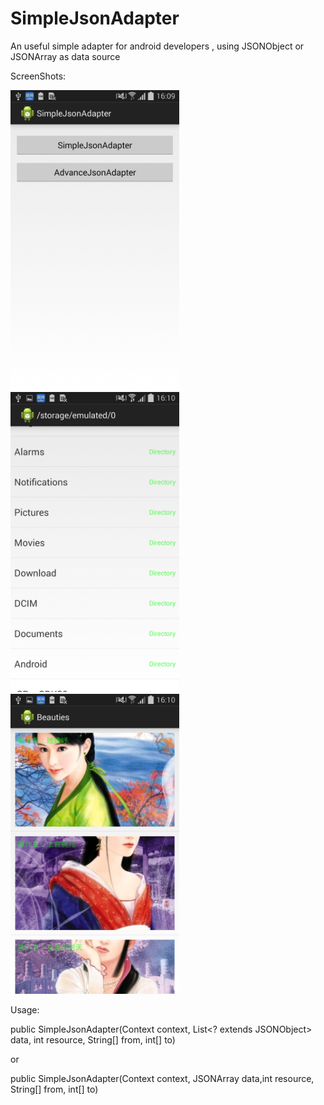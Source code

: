SimpleJsonAdapter
=================

An useful simple adapter for android developers , using JSONObject or JSONArray as data source

ScreenShots:

<img src="https://github.com/ransj/SimpleJsonAdapter/blob/master/ScreenShots/Screenshot_2014-12-05-16-09-56.png" width=270 height=480 />
<img src="https://github.com/ransj/SimpleJsonAdapter/blob/master/ScreenShots/Screenshot_2014-12-05-16-10-02.png" width=270 height=480 />
<img src="https://github.com/ransj/SimpleJsonAdapter/blob/master/ScreenShots/Screenshot_2014-12-05-16-10-11.png" width=270 height=480 />

Usage:

public SimpleJsonAdapter(Context context, List<? extends JSONObject> data, int resource, String[] from, int[] to)

or

public SimpleJsonAdapter(Context context, JSONArray data,int resource, String[] from, int[] to)

